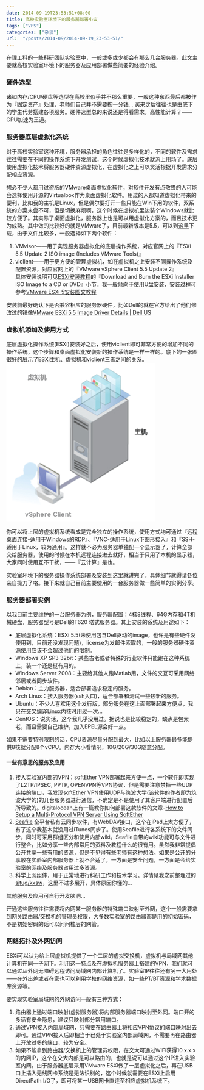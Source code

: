 ```yaml
---
date: 2014-09-19T23:53:51+08:00
title: 高校实验室环境下的服务器部署小议
tags: ["VPS"]
categories: ["杂谈"]
url:  "/posts/2014-09/2014-09-19_23-53-51/"
---
```


在理工科的一些科研团队实验室中，一般或多或少都会有那么几台服务器。此文主要就高校实验室环境下的服务器及应用部署做些简要的经验介绍。  

### 硬件选型  

诸如内存/CPU/硬盘等选型在高校里似乎并不那么重要，一般这种东西最后都被作为『固定资产』处理，老师们自己并不需要掏一分钱... 买来之后往往也是由底下的学生代劳搭建各项服务。硬件选型总的来说还是得看需求，高性能计算？——GPU加速为王道。

### 服务器底层虚拟化系统  

对于高校实验室这种环境，服务器承担的角色往往是多样化的，不同的软件及需求往往需要在不同的操作系统下开发测试，这个时候虚拟化技术就派上用场了。底层使用虚拟化技术将服务器硬件资源虚拟化，在虚拟化之上可以灵活根据开发需求分配相应资源。  

想必不少人都用过盗版的VMware桌面虚拟化软件，对软件开发有点敬畏的人可能会选择使用开源的Virtualbox作为桌面虚拟化软件。用过的人都知道虚拟化带来的便利，比如我的主机是Linux，但是偶尔要打开一些只能在Win下用的软件，双系统的方案未尝不可，但是切换麻烦啊，这个时候在虚拟机里边装个Windows就比较方便了。其实除了桌面虚拟化，服务器上也是可以用虚拟化方案的，而且技术更为成熟。其中做的比较好的就是VMware了，目前最新版本是5.5，可以到[这里](https://my.vmware.com/cn/web/vmware/details?productId=353&downloadGroup=ESXI55U2)下载，由于文件比较多，一般选择如下两个软件：  

1. VMvisor——用于实现服务器虚拟化的底层操作系统，对应官网上的『ESXi 5.5 Update 2 ISO image (Includes VMware Tools)』  
2. viclient——用于更方便的管理虚拟机，如在虚拟机之上安装不同操作系统及配置资源，对应官网上的『VMware vSphere Client 5.5 Update 2』  
具体安装说明可见[ESXi安装教程](https://pubs.vmware.com/vsphere-55/topic/com.vmware.ICbase/PDF/vsphere-esxi-vcenter-server-55-installation-setup-guide.pdf)的『Download and Burn the ESXi Installer ISO Image to a CD or DVD』小节。我一般倾向于使用U盘安装，安装过程可参考[VMware ESXi 5安装图文教程](http://www.2cto.com/os/201201/117743.html)  

安装前最好确认下是否兼容相应的服务器硬件，比如Dell的就在官方给出了他们修改过的镜像[VMware ESXi 5.5 Image Driver Details | Dell US](http://www.dell.com/support/home/us/en/19/Drivers/DriversDetails?driverId=5YC4T)  

### 虚拟机添加及使用方式  

底层虚拟化操作系统(ESXi)安装好之后，使用viclient即可非常方便的增加不同的操作系统，这个步骤和桌面虚拟化安装新的操作系统是一样一样的。底下的一张图很好的展示了ESXi主机、虚拟机和viclient三者之间的关系。  
![ESXi-viclient-Server](/pictures/misc/esxi.png)

你可以将上层的虚拟机系统看成是完全独立的操作系统，使用方式均可通过『远程桌面连接-适用于Windows的RDP』、『VNC-适用于Linux下图形接入』和『SSH-适用于Linux，较为通用』。这样就不必为服务器单独配一个显示器了，计算全部交给服务器，使用的时候在本机远程连接进去就好，相当于只用了本机的显示器，大家同时使用互不干扰，——『云计算』是也。  

实验室环境下的服务器操作系统部署及安装到这里就讲完了，具体细节就得请各位亲自操刀了咯。接下来就自己目前主要使用的一台服务器做一些简单的实例分享。  

### 服务器部署实例  

以我目前主要维护的一台服务器为例，服务器配置：4核8线程、64G内存和4T机械硬盘，服务器型号是Dell的T620 塔式服务器。其上安装的系统及用途如下：  

* 底层虚拟化系统：ESXi 5.5(未使用包含Dell驱动的image，也许是有些硬件没使用到，目前还没发现问题)，license为发邮件索取的，一般的服务器硬件资源使用应该不会超过他们的限制。  
* Windows XP SP3 32bit：某些古老或者特殊的行业软件只能跑在这种系统上，装一个还是挺有用的。  
* Windows Server 2008：主要给其他人跑Matlab用，文件的交互可采用网络邻居或者同步软件。  
* Debian：主力服务器，适合部署追求稳定的服务。  
* Arch Linux：接入服务器(ssh入口)，适合部署和测试一些较新的服务。  
* Ubuntu：不少人喜欢用这个发行版，部分服务在这上面部署起来方便点，我只在交叉编译Linux内核时用过一次...  
* CentOS：说实话，这个我几乎没用过。据说也是比较稳定的，缺点是包太老，而且需要自己维护，加入EPEL源会好一点。  

如果不需要特别限制的话，CPU资源尽量分配到最大，比如以上服务器最多能提供8核就分配8个vCPU。内存大小看情况，10G/20G/30G随意分配。  

#### 一些有意思的服务及应用  

1. 接入实验室内部的VPN：softEther VPN部署起来方便一点，一个软件即实现了L2TP/IPSEC, PPTP, OPENVPN等VPN协议，但是需要注意禁掉一些UDP连接的端口，我发现softEther VPN使用UDP与筑波大学(该软件的作者即为筑波大学的)的几台服务器进行通信，不确定是不是使用了其客户端进行配置后所导致的。digitalocean上有一篇教你如何部署这款软件的文章-[How to Setup a Multi-Protocol VPN Server Using SoftEther](https://www.digitalocean.com/community/tutorials/how-to-setup-a-multi-protocol-vpn-server-using-softether)    
2. [Seafile](http://seafile.com/home/) 全平台私有云同步软件，有WebDAV接口，这个在iPad上太方便了，有了这个我基本就没用过iTunes同步了。使用Seafile进行各系统下的文件同步，同时可采用群组区分和使用内部wiki。Seafile自带的wiki功能可与文件进行整合，比如分享一些内部常用的资料及教程什么的很有用。虽然我非常提倡公开共享一些有用的资源，但是不见得有些老师有这种想法。如果是公开的分享放在实验室内部服务器上就不合适了，一方面是安全问题，一方面是会给实验室的网络及服务器占用过多资源。  
3. 科学上网组件，用于正常地进行科研工作和技术学习。详情见我之前整理过的[sjtug/kxsw](https://github.com/sjtug/kxsw)，这里不过多展开，具体原因你懂的...   

其他服务及应用可自行开发脑洞...

开通这些服务往往需要将内网某一服务器的特殊端口映射至外网，这个一般需要拿到网关路由器/交换机的管理员权限，大多数实验室的路由器都是用的初始密码，不是初始密码的话可以问问楼层的网管。  

### 网络拓扑及外网访问  

ESXi可以认为给上层虚拟机提供了一个二层的虚拟交换机，虚拟机与局域网其他计算机在同一子网下。利用这一特点及在虚拟机服务器上搭建的VPN，我们就可以通过从外网无障碍远程访问局域网内部计算机了。实验室IP往往还有另一大用处——在外出差或者在家也可以利用学校的网络资源，如一些PT/BT资源和学术数据库资源等。  

要实现实验室局域网的外网访问一般有三种方式：  

1. 路由器上通过端口映射(虚拟服务器)将内部服务器端口映射至外网。端口开的多话有安全隐患，建议只映射部分常用端口。  
2. 通过VPN接入内部局域网，只需要在路由器上将相应VPN协议的端口映射出去即可。通过VPN接入后即相当于已处于实验室内部局域网，不需要再在路由器上开放过多的端口，较为安全。  
3. 如果不能拿到路由器/交换机上的管理员权限，在交大可通过WiFi获得10.x.x.x的内网IP，这个在交大内部是可以路由的，也就是说可以通过这个IP进入实验室内网。由于服务器底层采用VMware ESXi做了一层虚拟化之后，再在USB口上插入无线网卡系统是无法识别的，这个时候就需要在ESXi上启用DirectPath I/O了，即可将某一USB网卡直连至相应虚拟机系统下。